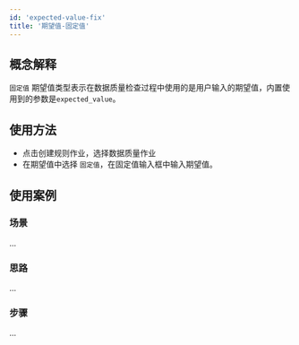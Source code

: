```yaml
---
id: 'expected-value-fix'
title: '期望值-固定值'
---
```


## 概念解释
`固定值` 期望值类型表示在数据质量检查过程中使用的是用户输入的期望值，内置使用到的参数是`expected_value`。

## 使用方法
- 点击创建规则作业，选择数据质量作业
- 在期望值中选择 `固定值`，在固定值输入框中输入期望值。 

## 使用案例

### 场景
...

### 思路
...

### 步骤
...